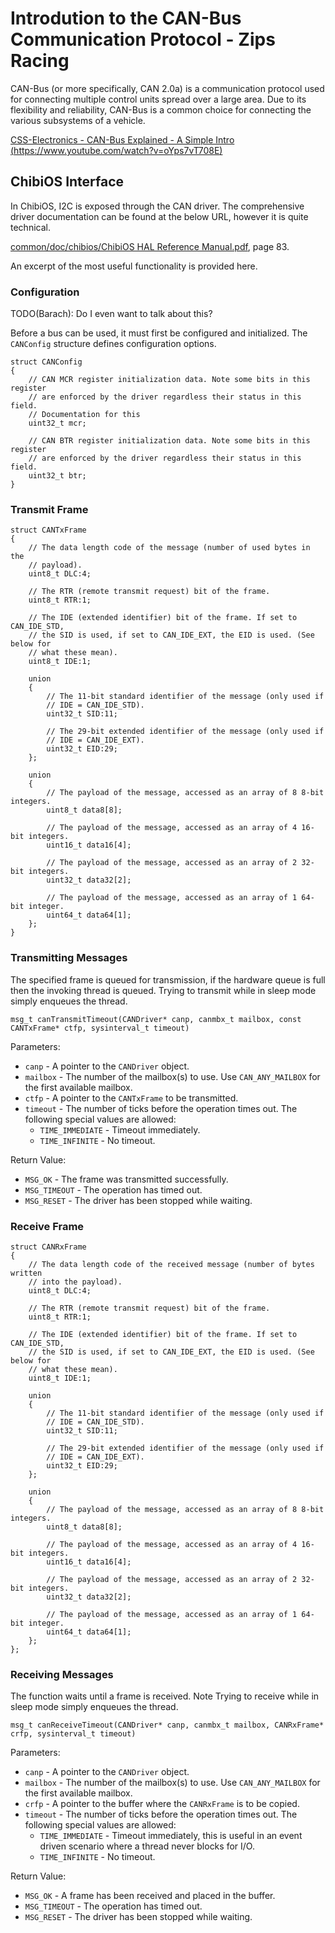 # Introdution to the CAN-Bus Communication Protocol - Zips Racing
CAN-Bus (or more specifically, CAN 2.0a) is a communication protocol used for connecting multiple control units spread over a large area. Due to its flexibility and reliability, CAN-Bus is a common choice for connecting the various subsystems of a vehicle.

[CSS-Electronics - CAN-Bus Explained - A Simple Intro (https://www.youtube.com/watch?v=oYps7vT708E)](https://www.youtube.com/watch?v=oYps7vT708E)

## ChibiOS Interface
In ChibiOS, I2C is exposed through the CAN driver. The comprehensive driver documentation can be found at the below URL, however it is quite technical.

[common/doc/chibios/ChibiOS HAL Reference Manual.pdf](common/doc/chibios/ChibiOS&#32;HAL&#32;Reference&#32;Manual.pdf), page 83.

An excerpt of the most useful functionality is provided here.

### Configuration
TODO(Barach): Do I even want to talk about this?

Before a bus can be used, it must first be configured and initialized. The `CANConfig` structure defines configuration options.

```
struct CANConfig
{
	// CAN MCR register initialization data. Note some bits in this register
	// are enforced by the driver regardless their status in this field.
	// Documentation for this
	uint32_t mcr;

	// CAN BTR register initialization data. Note some bits in this register
	// are enforced by the driver regardless their status in this field.
	uint32_t btr;
}
```

### Transmit Frame
```
struct CANTxFrame
{
	// The data length code of the message (number of used bytes in the
	// payload).
	uint8_t DLC:4;

	// The RTR (remote transmit request) bit of the frame.
	uint8_t RTR:1;

	// The IDE (extended identifier) bit of the frame. If set to CAN_IDE_STD,
	// the SID is used, if set to CAN_IDE_EXT, the EID is used. (See below for
	// what these mean).
	uint8_t IDE:1;

	union
	{
		// The 11-bit standard identifier of the message (only used if
		// IDE = CAN_IDE_STD).
		uint32_t SID:11;

		// The 29-bit extended identifier of the message (only used if
		// IDE = CAN_IDE_EXT).
		uint32_t EID:29;
	};

	union
	{
		// The payload of the message, accessed as an array of 8 8-bit integers.
		uint8_t data8[8];

		// The payload of the message, accessed as an array of 4 16-bit integers.
		uint16_t data16[4];

		// The payload of the message, accessed as an array of 2 32-bit integers.
		uint32_t data32[2];

		// The payload of the message, accessed as an array of 1 64-bit integer.
		uint64_t data64[1];
	};
}
```

### Transmitting Messages
The specified frame is queued for transmission, if the hardware queue is full then the invoking thread is queued. Trying to transmit while in sleep mode simply enqueues the thread.
```
msg_t canTransmitTimeout(CANDriver* canp, canmbx_t mailbox, const CANTxFrame* ctfp, sysinterval_t timeout)
```
Parameters:
- `canp`	- A pointer to the `CANDriver` object.
- `mailbox`	- The number of the mailbox(s) to use. Use `CAN_ANY_MAILBOX` for the first available mailbox.
- `ctfp`	- A pointer to the `CANTxFrame` to be transmitted.
- `timeout`	- The number of ticks before the operation times out. The following special values are allowed:
	- `TIME_IMMEDIATE` - Timeout immediately.
	- `TIME_INFINITE` - No timeout.

Return Value:
- `MSG_OK`		- The frame was transmitted successfully.
- `MSG_TIMEOUT`	- The operation has timed out.
- `MSG_RESET`	- The driver has been stopped while waiting.

### Receive Frame
```
struct CANRxFrame
{
	// The data length code of the received message (number of bytes written
	// into the payload).
	uint8_t DLC:4;

	// The RTR (remote transmit request) bit of the frame.
	uint8_t RTR:1;

	// The IDE (extended identifier) bit of the frame. If set to CAN_IDE_STD,
	// the SID is used, if set to CAN_IDE_EXT, the EID is used. (See below for
	// what these mean).
	uint8_t IDE:1;

	union
	{
		// The 11-bit standard identifier of the message (only used if
		// IDE = CAN_IDE_STD).
		uint32_t SID:11;

		// The 29-bit extended identifier of the message (only used if
		// IDE = CAN_IDE_EXT).
		uint32_t EID:29;
	};

	union
	{
		// The payload of the message, accessed as an array of 8 8-bit integers.
		uint8_t data8[8];

		// The payload of the message, accessed as an array of 4 16-bit integers.
		uint16_t data16[4];

		// The payload of the message, accessed as an array of 2 32-bit integers.
		uint32_t data32[2];

		// The payload of the message, accessed as an array of 1 64-bit integer.
		uint64_t data64[1];
	};
};
```

### Receiving Messages
The function waits until a frame is received. Note Trying to receive while in sleep mode simply enqueues the thread.
```
msg_t canReceiveTimeout(CANDriver* canp, canmbx_t mailbox, CANRxFrame* crfp, sysinterval_t timeout)
```
Parameters:
- `canp`	- A pointer to the `CANDriver` object.
- `mailbox`	- The number of the mailbox(s) to use. Use `CAN_ANY_MAILBOX` for the first available mailbox.
- `crfp`	- A pointer to the buffer where the `CANRxFrame` is to be copied.
- `timeout`	- The number of ticks before the operation times out. The following special values are allowed:
	- `TIME_IMMEDIATE`	- Timeout immediately, this is useful in an event driven scenario where a thread never blocks for I/O.
    - `TIME_INFINITE`	- No timeout.

Return Value:
- `MSG_OK`		- A frame has been received and placed in the buffer.
- `MSG_TIMEOUT`	- The operation has timed out.
- `MSG_RESET`	- The driver has been stopped while waiting.
